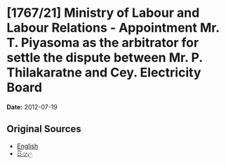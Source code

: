# [1767/21] Ministry of Labour and Labour Relations - Appointment  Mr. T. Piyasoma as the arbitrator for settle the dispute between Mr. P. Thilakaratne and Cey. Electricity Board

**Date:** 2012-07-19

## Original Sources

- [English](https://documents.gov.lk/view/extra-gazettes/2012/7/1767-21_E.pdf)
- [සිංහල](https://documents.gov.lk/view/extra-gazettes/2012/7/1767-21_S.pdf)
